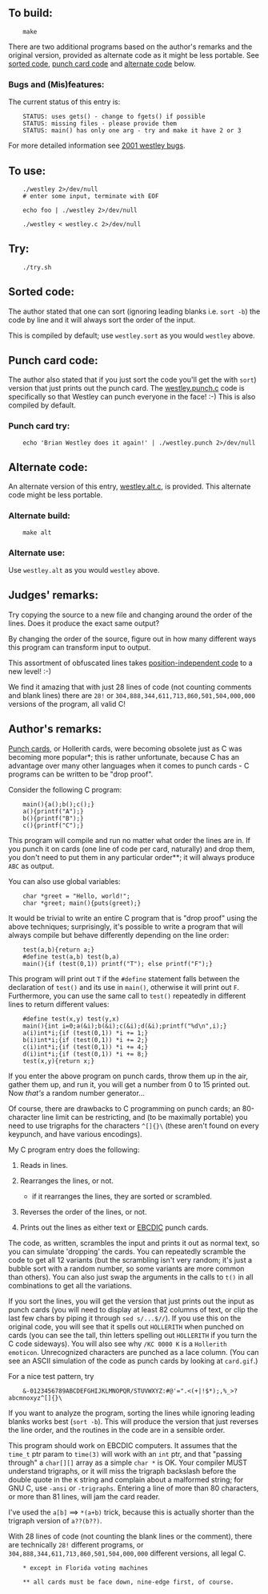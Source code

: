 ## To build:

``` <!---sh-->
    make
```

There are two additional programs based on the author's remarks and the original
version, provided as alternate code as it might be less portable. See [sorted
code](#sorted-code), [punch card code](#punch-card-code) and [alternate
code](#alternate-code) below.


### Bugs and (Mis)features:

The current status of this entry is:

```
    STATUS: uses gets() - change to fgets() if possible
    STATUS: missing files - please provide them
    STATUS: main() has only one arg - try and make it have 2 or 3
```

For more detailed information see [2001 westley bugs](../../bugs.html#2001_westley).


## To use:

``` <!---sh-->
    ./westley 2>/dev/null
    # enter some input, terminate with EOF

    echo foo | ./westley 2>/dev/null

    ./westley < westley.c 2>/dev/null
```


## Try:

``` <!---sh-->
    ./try.sh
```


## Sorted code:

The author stated that one can sort (ignoring leading blanks i.e. `sort -b`) the
code by line and it will always sort the order of the input.

This is compiled by default; use `westley.sort` as you would `westley` above.


## Punch card code:

The author also stated that if you just sort the code you'll get the with
`sort`) version that just prints out the punch card. The
[westley.punch.c](%%REPO_URL%%/2001/westley/westley.punch.c) code is specifically so that Westley can punch
everyone in the face! :-) This is also compiled by default.


### Punch card try:

``` <!---sh-->
    echo 'Brian Westley does it again!' | ./westley.punch 2>/dev/null
```


## Alternate code:

An alternate version of this entry, [westley.alt.c](%%REPO_URL%%/2001/westley/westley.alt.c), is provided.
This alternate code might be less portable.


### Alternate build:

``` <!---sh-->
    make alt
```


### Alternate use:

Use `westley.alt` as you would `westley` above.


## Judges' remarks:

Try copying the source to a new file and changing around the
order of the lines.  Does it produce the exact same output?

By changing the order of the source, figure out in how many different
ways this program can transform input to output.

This assortment of obfuscated lines takes [position-independent
code](https://en.wikipedia.org/wiki/Position-independent_code) to a new level! :-)

We find it amazing that with just 28 lines of code (not counting comments and
blank lines) there are `28!` or `304,888,344,611,713,860,501,504,000,000`
versions of the program, all valid C!


## Author's remarks:

[Punch cards](https://en.wikipedia.org/wiki/Punched_card), or Hollerith cards,
were becoming obsolete just as C was becoming more popular\*; this is rather
unfortunate, because C has an advantage over many other languages when it comes
to punch cards - C programs can be written to be "drop proof".

Consider the following C program:

``` <!---c-->
    main(){a();b();c();}
    a(){printf("A");}
    b(){printf("B");}
    c(){printf("C");}
```

This program will compile and run no matter what order the
lines are in.  If you punch it on cards (one line of code per
card, naturally) and drop them, you don't need to put them in
any particular order\*\*; it will always produce `ABC` as output.

You can also use global variables:

``` <!---c-->
    char *greet = "Hello, world!";
    char *greet; main(){puts(greet);}
```

It would be trivial to write an entire C program that is
"drop proof" using the above techniques; surprisingly, it's
possible to write a program that will always compile but
behave differently depending on the line order:

``` <!---c-->
    test(a,b){return a;}
    #define test(a,b) test(b,a)
    main(){if (test(0,1)) printf("T"); else printf("F");}
```

This program will print out `T` if the `#define` statement
falls between the declaration of `test()` and its use in
`main()`, otherwise it will print out `F`.  Furthermore,
you can use the same call to `test()` repeatedly in
different lines to return different values:

``` <!---c-->
    #define test(x,y) test(y,x)
    main(){int i=0;a(&i);b(&i);c(&i);d(&i);printf("%d\n",i);}
    a(i)int*i;{if (test(0,1)) *i += 1;}
    b(i)int*i;{if (test(0,1)) *i += 2;}
    c(i)int*i;{if (test(0,1)) *i += 4;}
    d(i)int*i;{if (test(0,1)) *i += 8;}
    test(x,y){return x;}
```

If you enter the above program on punch cards, throw them
up in the air, gather them up, and run it, you will get
a number from 0 to 15 printed out.  Now *that's* a random
number generator...

Of course, there are drawbacks to C programming on punch
cards; an 80-character line limit can be restricting, and
(to be maximally portable) you need to use trigraphs for
the characters `^[]{}\` (these aren't found on every
keypunch, and have various encodings).

My C program entry does the following:

1. Reads in lines.

2. Rearranges the lines, or not.
    - if it rearranges the lines, they are sorted or scrambled.

3. Reverses the order of the lines, or not.

4. Prints out the lines as either text or
[EBCDIC](https://en.wikipedia.org/wiki/EBCDIC) punch cards.

The code, as written, scrambles the input and prints it out
as normal text, so you can simulate 'dropping' the cards.
You can repeatedly scramble the code to get all 12 variants
(but the scrambling isn't very random; it's just a bubble
sort with a random number, so some variants are more common
than others).  You can also just swap the arguments in the
calls to `t()` in all combinations to get all the variations.

If you sort the lines, you will get the version that just
prints out the input as punch cards (you will need to display
at least 82 columns of text, or clip the last few chars by
piping it through `sed s/...$//`).  If you use this on the
original code, you will see that it spells out `HOLLERITH`
when punched on cards (you can see the tall, thin letters
spelling out `HOLLERITH` if you turn the C code sideways).
You will also see why `/KC 0000 K` is a `Hollerith emoticon`.
Unrecognized characters are punched as a lace column.
(You can see an ASCII simulation of the code as punch cards
by looking at `card.gif`.)

For a nice test pattern, try

```
    &-0123456789ABCDEFGHIJKLMNOPQR/STUVWXYZ:#@'=".<(+|!$*);,%_>?abcmnoxyz^[]{}\
```

If you want to analyze the program, sorting the lines while
ignoring leading blanks works best (`sort -b`).  This will
produce the version that just reverses the line order, and
the routines in the code are in a sensible order.

This program should work on EBCDIC computers.  It assumes
that the `time_t` ptr param to `time(3)` will work with an `int`
ptr, and that "passing through" a `char[][]` array as a simple
`char *` is OK.  Your compiler MUST understand trigraphs, or it
will miss the trigraph backslash before the double quote in
the `K` string and complain about a malformed string; for GNU
C, use `-ansi` or `-trigraphs`.  Entering a line of more than 80
characters, or more than 81 lines, will jam the card reader.

I've used the `a[b]` ==> `*(a+b)` trick, because this is
actually shorter than the trigraph version of `a??(b??)`.

With 28 lines of code (not counting the blank lines or the
comment), there are technically `28!` different programs, or
`304,888,344,611,713,860,501,504,000,000` different versions,
all legal C.

```
    * except in Florida voting machines

    ** all cards must be face down, nine-edge first, of course.
```


<!--

    Copyright © 1984-2024 by Landon Curt Noll. All Rights Reserved.

    You are free to share and adapt this file under the terms of this license:

	Creative Commons Attribution-ShareAlike 4.0 International (CC BY-SA 4.0)

    For more information, see:

	https://creativecommons.org/licenses/by-sa/4.0/

-->
